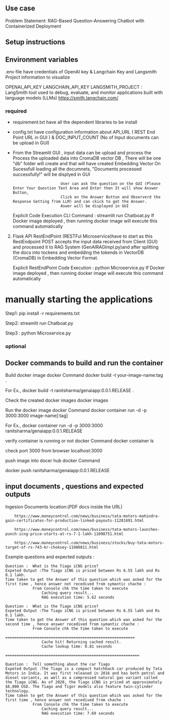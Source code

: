 ## Use case

Problem Statement: RAG-Based Question-Answering Chatbot with Containerized Deployment

## Setup instructions
	

## Environment variables

.env file have credentials of OpenAI key & Langchain Key and Langsmith Project information to visualize 

OPENAI_API_KEY
LANGCHAIN_API_KEY
LANGSMITH_PROJECT : LangSmith tool used to debug, evaluate, and monitor applications built with language models (LLMs)
                    https://smith.langchain.com/
					

### required
 - requirement.txt have all the dependent libraries to be install 
 - config.txt have configuration information about API_URL ( REST End Point URL in GUI ) & DOC_INPUT_COUNT (No of Input documents can be upload in GUI)
 - From the Streamlit GUI , input data can be upload and process the Process the uploaded data into CromaDB vector DB , 
                            There will be one "db" folder will create and that will have created Embedding Vector 
							On Sucessfull loading all the documnets, "Documents processed successfully!" will be displyed in GUI		
							
							User can ask the question on the GUI (Please Enter Your Question Text Area and Enter then It will show Answer Button,
							Click on the Answer Button and Observerd the Response Getting from LLM) and can ckick to get the Answer. 
							Aswer will be displayed in GUI
							
   Explicit Code Execution CLI Command : streamlit run Chatboat.py
   If Docker image deployed , then running docker image will execute this command automatically
   
 2. Flask API RestEndPoint (RESTFul Microservice)have to start as this RestEndpoint POST accepts the input data received from Client (GUI) and processed 
    it to RAG System (GenAIRAGImpl.py)and after splitting the docs into tockens and embedding the tokends in VectorDB (CromaDB) in Embedding Vector Format.
	
	Explicit RestEndPoint Code Execution : python Microservice.py
	If Docker image deployed , then running docker image will execute this command automatically
	
# manually starting the applications

Step1: pip install -r requirements.txt

Step2: streamlit run Chatboat.py

Step3 : python Microservice.py 
 
 
### optional


## Docker commands to build and run the container

Build docker image docker Command
docker build -t your-image-name:tag .

For Ex.,   docker build -t ranitsharma/genaiapp:0.0.1.RELEASE .

Check the created docker images
docker images


Run the docker image docker Command
docker container run -d -p 3000:3000 image-name[:tag] 

For Ex., docker container run -d -p 3000:3000 ranitsharma/genaiapp:0.0.1.RELEASE 


verify container is running or not docker Command
docker container ls


check port 3000 from browser 
localhost:3000


push image into docer hub docker Command

docker push ranitsharma/genaiapp:0.0.1.RELEASE 



## input documents , questions and expected outputs

Ingesion Documents location:(PDF docs inside the URL) 

		https://www.moneycontrol.com/news/business/tata-motors-mahindra-gain-certificates-for-production-linked-payouts-11281691.html
  
		https://www.moneycontrol.com/news/business/tata-motors-launches-punch-icng-price-starts-at-rs-7-1-lakh-11098751.html
  
		https://www.moneycontrol.com/news/business/stocks/buy-tata-motors-target-of-rs-743-kr-choksey-11080811.html
 

Example questions and expected outputs :

	Question :  What is the Tiago iCNG price?
	Expeted Output :The Tiago iCNG is priced between Rs 6.55 lakh and Rs 8.1 lakh.
	Time taken to get the Answer of this question which was asked for the first time , hence answer not recedived from symantic chache : 
				From Console chk the time taken to execute 
					Caching query result...
					RAG execution time: 5.62 seconds
	
	Question :  What is the Tiago iCNG price?
	Expeted Output :The Tiago iCNG is priced between Rs 6.55 lakh and Rs 8.1 lakh.
	Time taken to get the Answer of this question which was asked for the second time , hence answer recedived from symantic chache :
				From Console chk the time taken to execute 
					=========================================================
					Cache hit! Returning cached result.
					Cache lookup time: 0.81 seconds
					===========================================================
	
	Question :  Tell something about the car Tiago
	Expeted Output :The Tiago is a compact hatchback car produced by Tata Motors in India. It was first released in 2016 and has both petrol and diesel variants, as well as a compressed natural gas variant called the Tiago iCNG. As of 2020, the Tiago iCNG is priced at approximately $6,000 USD. The Tiago and Tigor models also feature twin-cylinder technology.
	Time taken to get the Answer of this question which was asked for the first time , hence answer not recedived from chache : 
				From Console chk the time taken to execute 
					Caching query result...
					RAG execution time: 7.69 seconds

	
